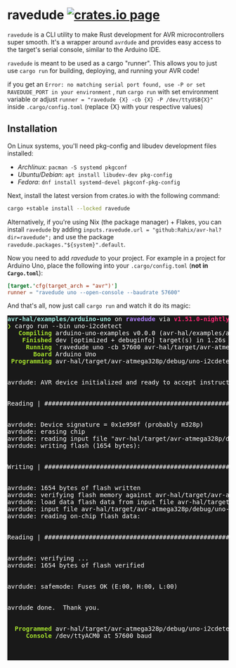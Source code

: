 ravedude [![crates.io page](https://img.shields.io/crates/v/ravedude.svg)](https://crates.io/crates/ravedude)
========
`ravedude` is a CLI utility to make Rust development for AVR microcontrollers
super smooth.  It's a wrapper around `avrdude` and provides easy access to the
target's serial console, similar to the Arduino IDE.


`ravedude` is meant to be used as a cargo "runner".  This allows you to just use
`cargo run` for building, deploying, and running your AVR code!


if you get an `Error: no matching serial port found, use -P or set RAVEDUDE_PORT in your environment` , 
run `cargo run` with set environment variable or adjust `runner = "ravedude {X} -cb {X} -P /dev/ttyUSB{X}"` inside `.cargo/config.toml` (replace {X} with your respective values)


## Installation
On Linux systems, you'll need pkg-config and libudev development files
installed:


- *Archlinux*: `pacman -S systemd pkgconf`
- *Ubuntu/Debian*: `apt install libudev-dev pkg-config`
- *Fedora*: `dnf install systemd-devel pkgconf-pkg-config`


Next, install the latest version from crates.io with the following command:


```bash
cargo +stable install --locked ravedude
```


Alternatively, if you're using Nix (the package manager) + Flakes, you can install `ravedude` by adding `inputs.ravedude.url = "github:Rahix/avr-hal?dir=ravedude";` and use the package `ravedude.packages."${system}".default`.


Now you need to add *ravedude* to your project.  For example in a project for
Arduino Uno, place the following into your `.cargo/config.toml` (**not in
`Cargo.toml`**):


```toml
[target.'cfg(target_arch = "avr")']
runner = "ravedude uno --open-console --baudrate 57600"
```


And that's all, now just call `cargo run` and watch it do its magic:


<pre style="background-color: #191919; color: #FFF"><font color="#A1EFE4"><b>avr-hal/examples/arduino-uno</b></font> on <font color="#AE81FF"><b>ravedude</b></font> via <font color="#F92672"><b>v1.51.0-nightly </b></font>
<font color="#A6E22E"><b>❯</b></font> cargo run --bin uno-i2cdetect
<font color="#A6E22E"><b>   Compiling</b></font> arduino-uno-examples v0.0.0 (avr-hal/examples/arduino-uno)
<font color="#A6E22E"><b>    Finished</b></font> dev [optimized + debuginfo] target(s) in 1.26s
<font color="#A6E22E"><b>     Running</b></font> `ravedude uno -cb 57600 avr-hal/target/avr-atmega328p/debug/uno-i2cdetect.elf`
<font color="#A6E22E"><b>       Board</b></font> Arduino Uno
<font color="#A6E22E"><b> Programming</b></font> avr-hal/target/avr-atmega328p/debug/uno-i2cdetect.elf <font color="#66D9EF"><b>=&gt;</b></font> /dev/ttyACM0


avrdude: AVR device initialized and ready to accept instructions


Reading | ################################################## | 100% 0.00s


avrdude: Device signature = 0x1e950f (probably m328p)
avrdude: erasing chip
avrdude: reading input file &quot;avr-hal/target/avr-atmega328p/debug/uno-i2cdetect.elf&quot;
avrdude: writing flash (1654 bytes):


Writing | ################################################## | 100% 0.27s


avrdude: 1654 bytes of flash written
avrdude: verifying flash memory against avr-hal/target/avr-atmega328p/debug/uno-i2cdetect.elf:
avrdude: load data flash data from input file avr-hal/target/avr-atmega328p/debug/uno-i2cdetect.elf:
avrdude: input file avr-hal/target/avr-atmega328p/debug/uno-i2cdetect.elf contains 1654 bytes
avrdude: reading on-chip flash data:


Reading | ################################################## | 100% 0.21s


avrdude: verifying ...
avrdude: 1654 bytes of flash verified


avrdude: safemode: Fuses OK (E:00, H:00, L:00)


avrdude done.  Thank you.


<font color="#A6E22E"><b>  Programmed</b></font> avr-hal/target/avr-atmega328p/debug/uno-i2cdetect.elf
<font color="#A6E22E"><b>     Console</b></font> /dev/ttyACM0 at 57600 baud

